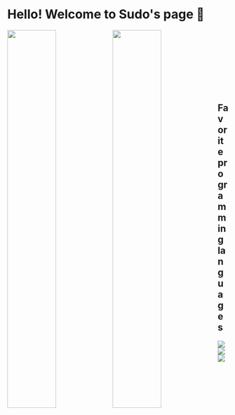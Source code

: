 # Hello! Welcome to Sudo's page 👋

<img align="left" width="47%" src="https://github-readme-stats.vercel.app/api?username=Sudo-YT&show_icons=true&theme=radical" />
<img align="left" width="47%" src="https://github-readme-stats.vercel.app/api/top-langs/?username=Sudo-YT&layout=compact" />

<br><br><br><br><br><br><br><br>

## Favorite programming languages
<img align="left" src="https://img.shields.io/badge/python-3670A0?style=for-the-badge&logo=python&logoColor=ffdd54"/>
<img align="left" src="https://img.shields.io/badge/html5-%23E34F26.svg?style=for-the-badge&logo=html5&logoColor=white"/>
<img src="https://img.shields.io/badge/css3-%231572B6.svg?style=for-the-badge&logo=css3&logoColor=white"/>
